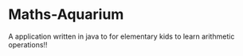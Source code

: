 # Maths-Aquarium
A application written in java to for elementary kids to learn arithmetic operations!!
